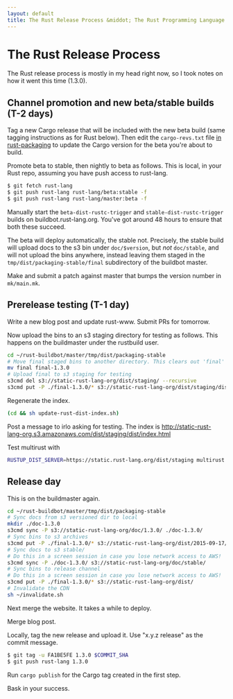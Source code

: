 ```yaml
---
layout: default
title: The Rust Release Process &middot; The Rust Programming Language
---
```


# The Rust Release Process

The Rust release process is mostly in my head right now, so I took notes on how it went this time (1.3.0).

## Channel promotion and new beta/stable builds (T-2 days)

Tag a new Cargo release that will be included with the new beta build (same tagging instructions as for Rust below). Then edit the `cargo-revs.txt` file [in rust-packaging](https://github.com/rust-lang/rust-packaging) to update the Cargo version for the beta you're about to build.

Promote beta to stable, then nightly to beta as follows.
This is local, in your Rust repo, assuming you have push access to rust-lang. 

```sh
$ git fetch rust-lang
$ git push rust-lang rust-lang/beta:stable -f
$ git push rust-lang rust-lang/master:beta -f
```

Manually start the `beta-dist-rustc-trigger` and `stable-dist-rustc-trigger` builds on buildbot.rust-lang.org.
You've got around 48 hours to ensure that both these succeed.

The beta will deploy automatically, the stable not. Precisely, the stable build will upload docs to
the s3 bin under `doc/$version`, but *not* `doc/stable`, and will not upload the bins anywhere,
instead leaving them staged in the `tmp/dist/packaging-stable/final` subdirectory of the buildbot master.

Make and submit a patch against master that bumps the version number in `mk/main.mk`.

## Prerelease testing (T-1 day)

Write a new blog post and update rust-www. Submit PRs for tomorrow.

Now upload the bins to an s3 staging directory for testing as follows.
This happens on the buildmaster under the rustbuild user.

```sh
cd ~/rust-buildbot/master/tmp/dist/packaging-stable
# Move final staged bins to another directory. This clears out 'final' for the next release.
mv final final-1.3.0
# Upload final to s3 staging for testing
s3cmd del s3://static-rust-lang-org/dist/staging/ --recursive
s3cmd put -P ./final-1.3.0/* s3://static-rust-lang-org/dist/staging/dist/
```

Regenerate the index.

```sh
(cd && sh update-rust-dist-index.sh)
```

Post a message to irlo asking for testing. The index is http://static-rust-lang-org.s3.amazonaws.com/dist/staging/dist/index.html

Test multirust with

```sh
RUSTUP_DIST_SERVER=https://static.rust-lang.org/dist/staging multirust update stable
```

## Release day

This is on the buildmaster again.

```sh
cd ~/rust-buildbot/master/tmp/dist/packaging-stable
# Sync docs from s3 versioned dir to local
mkdir ./doc-1.3.0
s3cmd sync -P s3://static-rust-lang-org/doc/1.3.0/ ./doc-1.3.0/
# Sync bins to s3 archives
s3cmd put -P ./final-1.3.0/* s3://static-rust-lang-org/dist/2015-09-17/
# Sync docs to s3 stable/
# Do this in a screen session in case you lose network access to AWS!
s3cmd sync -P ./doc-1.3.0/ s3://static-rust-lang-org/doc/stable/
# Sync bins to release channel
# Do this in a screen session in case you lose network access to AWS!
s3cmd put -P ./final-1.3.0/* s3://static-rust-lang-org/dist/
# Invalidate the CDN
sh ~/invalidate.sh
```

Next merge the website. It takes a while to deploy.

Merge blog post.

Locally, tag the new release and upload it. Use "x.y.z release" as the commit message.

```sh
$ git tag -u FA1BE5FE 1.3.0 $COMMIT_SHA
$ git push rust-lang 1.3.0
```

Run `cargo publish` for the Cargo tag created in the first step.

Bask in your success.